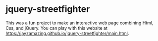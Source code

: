 # jquery-streetfighter
This was a fun project to make an interactive web page combining Html, Css, and jQuery. You can play with this website at https://jayzamazing.github.io/jquery-streetfighter/main.html.
